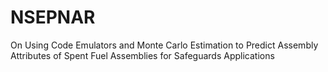 # NSEPNAR
On Using Code Emulators and Monte Carlo Estimation to Predict Assembly Attributes of Spent Fuel Assemblies for Safeguards Applications
